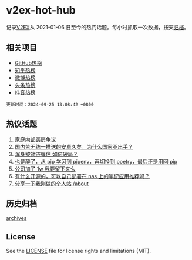 # v2ex-hot-hub

 记录[V2EX](https://www.v2ex.com/)从 2021-01-06 日至今的热门话题。每小时抓取一次数据，按天[归档](archives)。
 
 ## 相关项目

- [GitHub热榜](https://github.com/snaildev/github-hot-hub)
- [知乎热榜](https://github.com/snaildev/zhihu-hot-hub)
- [微博热榜](https://github.com/snaildev/weibo-hot-hub)
- [头条热榜](https://github.com/snaildev/toutiao-hot-hub)
- [抖音热榜](https://github.com/snaildev/douyin-hot-hub)


 `更新时间：2024-09-25 13:08:42 +0800`

## 热议话题

1. [家庭内部买房争议](https://www.v2ex.com/t/1075419)
1. [国内苦无统一推送的安卓久矣，为什么国家不出手？](https://www.v2ex.com/t/1075585)
1. [浑身被锁链缠住 如何破局？](https://www.v2ex.com/t/1075425)
1. [也是醉了，从 pip 学习到 pipenv，再切换到 poetry，最后还是用回 pip](https://www.v2ex.com/t/1075372)
1. [公司加了 1w 我要留下来么](https://www.v2ex.com/t/1075431)
1. [有什么开源的，可以自己部署在 nas 上的笔记应用推荐吗？](https://www.v2ex.com/t/1075393)
1. [分享一下我刚做的个人站 /about](https://www.v2ex.com/t/1075558)

## 历史归档

[archives](archives)

## License

See the [LICENSE](LICENSE) file for license rights and limitations (MIT).
